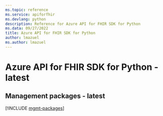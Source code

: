 ```yaml
---
ms.topic: reference
ms.service: apiforfhir
ms.devlang: python
description: Reference for Azure API for FHIR SDK for Python
ms.data: 09/27/2022
title: Azure API for FHIR SDK for Python
author: lmazuel
ms.author: lmazuel
---
```

# Azure API for FHIR SDK for Python - latest

## Management packages - latest
[!INCLUDE [mgmt-packages](api-for-fhir-mgmt-index.md)]